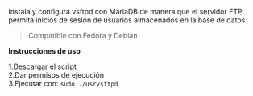 Instala y configura vsftpd con MariaDB de manera que el servidor FTP permita inicios de sesión de usuarios almacenados en la base de datos

>Compatible con Fedora y Debian

<b>Instrucciones de uso</b>

1.Descargar el script<br>
2.Dar permisos de ejecución<br>
3.Ejecutar con: `sudo ./usrvsftpd`
